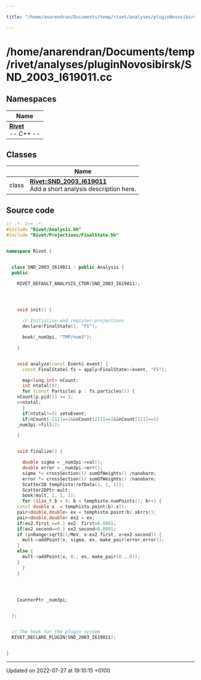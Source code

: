 ```yaml
---

title: "/home/anarendran/Documents/temp/rivet/analyses/pluginNovosibirsk/SND_2003_I619011.cc"

---
```


# /home/anarendran/Documents/temp/rivet/analyses/pluginNovosibirsk/SND_2003_I619011.cc



## Namespaces

| Name           |
| -------------- |
| **[Rivet](http://example.org/namespaces/namespacerivet/)** <br>-*- C++ -*-  |

## Classes

|                | Name           |
| -------------- | -------------- |
| class | **[Rivet::SND_2003_I619011](http://example.org/classes/classrivet_1_1snd__2003__i619011/)** <br>Add a short analysis description here.  |




## Source code

```cpp
// -*- C++ -*-
#include "Rivet/Analysis.hh"
#include "Rivet/Projections/FinalState.hh"


namespace Rivet {


  class SND_2003_I619011 : public Analysis {
  public:

    RIVET_DEFAULT_ANALYSIS_CTOR(SND_2003_I619011);




    void init() {

      // Initialise and register projections
      declare(FinalState(), "FS");

      book(_num3pi, "TMP/num3");

    }


    void analyze(const Event& event) {
      const FinalState& fs = apply<FinalState>(event, "FS");

      map<long,int> nCount;
      int ntotal(0);
      for (const Particle& p : fs.particles()) {
    nCount[p.pid()] += 1;
    ++ntotal;
      }
      if(ntotal!=3) vetoEvent;
      if(nCount[-211]==1&&nCount[211]==1&&nCount[111]==1)
    _num3pi->fill();

    }


    void finalize() {

      double sigma = _num3pi->val();
      double error = _num3pi->err();
      sigma *= crossSection()/ sumOfWeights() /nanobarn;
      error *= crossSection()/ sumOfWeights() /nanobarn; 
      Scatter2D temphisto(refData(1, 1, 1));
      Scatter2DPtr mult;
      book(mult, 1, 1, 1);
      for (size_t b = 0; b < temphisto.numPoints(); b++) {
    const double x  = temphisto.point(b).x();
    pair<double,double> ex = temphisto.point(b).xErrs();
    pair<double,double> ex2 = ex;
    if(ex2.first ==0.) ex2. first=0.0001;
    if(ex2.second==0.) ex2.second=0.0001;
    if (inRange(sqrtS()/MeV, x-ex2.first, x+ex2.second)) {
      mult->addPoint(x, sigma, ex, make_pair(error,error));
    }
    else {
      mult->addPoint(x, 0., ex, make_pair(0.,.0));
    }
      }
    }




    CounterPtr _num3pi;


  };


  // The hook for the plugin system
  RIVET_DECLARE_PLUGIN(SND_2003_I619011);


}
```


-------------------------------

Updated on 2022-07-27 at 19:10:15 +0100
